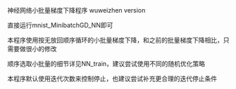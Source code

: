  神经网络小批量梯度下降程序 wuweizhen version


 直接运行mnist_MinibatchGD_NN即可

 本程序使用按无放回顺序循环的小批量梯度下降，和之前的批量梯度下降相比，只需要做很小的修改

 顺序选取小批量的细节详见NN_train，建议尝试使用不同的随机优化策略

 本程序默认使用迭代次数来控制停止，也建议尝试补充更合理的迭代停止条件